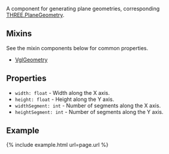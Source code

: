 A component for generating plane geometries, corresponding [THREE.PlaneGeometry](https://threejs.org/docs/index.html#api/geometries/PlaneGeometry).

## Mixins
See the mixin components below for common properties.
* [VglGeometry](vgl-geometry)

## Properties
* `width: float` - Width along the X axis.
* `height: float` - Height along the Y axis.
* `widthSegment: int` - Number of segments along the X axis.
* `heightSegment: int` - Number of segments along the Y axis.

## Example
{% include example.html url=page.url %}
